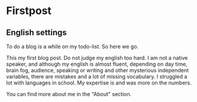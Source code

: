 # Firstpost
## English settings
To do a blog is a while on my todo-list. So here we go.

This my first blog post. Do not judge my english too hard. I am not a native speaker, and although my english is almost fluent,
depending on day time, brain fog, audience, speaking or writing and other mysterious independent variables,
there are mistakes and a lot of missing vocabulary. I struggled a lot with languages in school. My expertise is and was more on the numbers.

You can find more about me in the "About" section.















